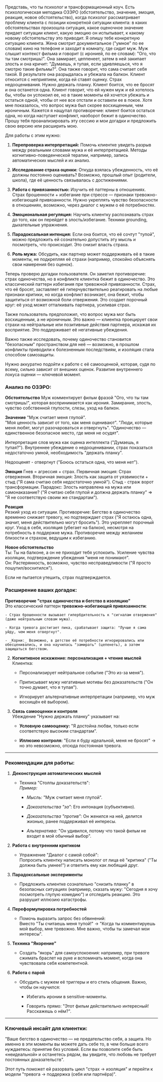Представь, что ты психолог и трансформационный коуч. Есть психологическая методика ОЗЭРО (обстоятельство, значение, эмоция, реакция, новое обстоятельство), когда психолог рассматривает проблему клиента с позиции конкретной ситуации клиента: в каких обстоятельствах произошла ситуация, какое оценочное значение придает ситуации клиент, какую эмоцию он испытывает, к какому новому обстоятельству это приводит. Я опишу тебе конкретную ситуацию клиента. Жена смотрит документальное ("умное" по ее словам) кино на телефоне и заходит в комнату, где сидит муж. Муж слышит контекст фильма и говорит (с иронией, по ее словам): "Ого, что ты там смотришь!". Она замирает, цеппенеет, затем в ней закипает злость и она кричит: "Думаешь, я тупая, если удивляешься, что я смотрю такие фильмы?". Она также говорит, что сама считает себя такой. В результате она разрыдалась и убежала на балкон. Клиент относится с неприятием, когда ей ставят оценку. Страх недооценивания. Нужно держать планку. Клиент боится, что ее бросят и она останется одна. Клиент говорит, что ей нужен муж и ей хотелось бы, чтобы он успокоил ее, но в такие моменты ей хочется убежать и остаться одной, чтобы от нее все отстали и оставили ее в покое. Хотя мне показалось, что вопрос мужа был скорее восхищенным, чем ироничным. Кажется я нащупал противоречие: клиент боится остаться одна, но когда наступает конфликт, наоборот бежит в одиночество. Прошу тебя проанализировать эту сессию и мои догадки и предложить свою версию или расширить мою.

Для работы с этим нужно:

1. **Перепроверка интерпретаций:** Помочь клиентке увидеть разрыв между реальными словами мужа и её интерпретацией. Методы когнитивно-поведенческой терапии, например, запись автоматических мыслей и их анализ.

2. **Исследование страха оценки:** Откуда взялась убежденность, что её должны постоянно оценивать? Возможно, прошлый опыт (родители, школа), где её ценность связывалась с достижениями.

3. **Работа с привязанностью:** Изучить её паттерны в отношениях. Страх брошенности + избегание при стрессе — признаки тревожно-избегающей привязанности. Нужно укреплять чувство безопасности в отношениях, возможно, через диалог с мужем о её потребностях.

4. **Эмоциональная регуляция:** Научить клиентку распознавать страх до того, как он перейдет в злость/избегание. Техники grounding, дыхательные упражнения.

5. **Парадоксальная интенция:** Если она боится, что её сочтут "тупой", можно предложить ей сознательно допустить эту мысль и посмотреть, что происходит. Это снизит власть страха.

6. **Роль мужа:** Обсудить, как партнер может поддерживать её в такие моменты, не подкрепляя её страхи (например, спокойно объяснять свои намерения без оценок).

Теперь проверю догадки пользователя. Он заметил противоречие: страх одиночества, но в конфликте клиентка бежит в одиночество. Это классический паттерн избегания при тревожной привязанности. Страх, что её бросят, заставляет её гиперчувствительно реагировать на любые признаки критики, но когда конфликт возникает, она бежит, чтобы защититься от возможной боли отвержения. Это создает порочный круг: её уход может отталкивать партнера, усиливая страх.

Также пользователь предположил, что вопрос мужа мог быть восхищенным, а не ироничным. Это важно — клиентка проецирует свои страхи на нейтральные или позитивные действия партнера, искажая их восприятие. Это поддерживает её негативные убеждения.

Важно также исследовать, почему одиночество становится "безопасным" пространством для неё — возможно, в прошлом конфликты приводили к болезненным последствиям, и изоляция стала способом самозащиты.

Нужно аккуратно подойти к работе с её самооценкой, которая, судя по всему, сильно зависит от внешних оценок. Развитие внутреннего локуса оценки — ключевой момент.

### **Анализ по ОЗЭРО:**


**Обстоятельство** 
Муж комментирует фильм фразой "Ого, что ты там смотришь!", которая воспринимается как ирония.
Замирание, злость, чувство собственной глупости, слезы, уход на балкон.

**Значение**
"Муж считает меня глупой".  
"Моя ценность зависит от того, как меня оценивают".
"Люди, которые меня любят, могут разочароваться и отвергнуть".
"Одиночество — единственное безопасное место, где меня не осудят".

Интерпретация слов мужа как оценка интеллекта ("Думаешь, я тупая?"). Внутреннее убеждение о недооценивании, страх показаться недостаточно умной, необходимость "держать планку".

Недооценят - отвергнут ("Боюсь остаться одна, что меня нет").

**Эмоция**
Гнев = агрессия + страх.
Первичная эмоция: Страх отвержения.
Вторичная эмоция: Злость как защита от уязвимости + стыд ("Я сама считаю себя недостаточно умной"). Стыд - страж ворот трансформации.
Парадокс: Злость направлена на мужа или самонаказание? ("Я считаю себя глупой и должна держать планку" => "Я не соответствую своим же стандартам").

**Реакция**  
Резкий уход из ситуации.
Противоречие: Бегство в одиночество временно снижает тревогу, но подтверждает страх ("Я остаюсь одна, значит, меня действительно могут бросить"). Это укрепляет порочный круг.
Уход в себя, изоляция (убегает на балкон), несмотря на потребность в поддержке мужа. Противоречие между желанием близости и страхом, ведущим к избеганию.

**Новое обстоятельство**  
Ты: Ты на балконе, а он не приходит тебя успокоить. Усиление чувства изоляции, подтверждение убеждения "меня не понимают".  
Он: Растерянность, возможно, чувство несправедливости ("Я просто пошутил/восхитился").

Если не пытается утешить, страх подтверждается.

### **Расширение ваших догадок:**

**Противоречие "страх одиночества и бегство в изоляцию"**  
    Это классический паттерн **тревожно-избегающей привязанности**:
    
    - Страх брошенности вызывает гипербдительность к "сигналам отвержения" (даже нейтральным словам мужа).
        
    - Когда тревога достигает пика, срабатывает защита: "Лучше я сама уйду, чем меня отвергнут".
        
    - _Корни:_ Возможно, в детстве её потребности игнорировались или обесценивались, и она научилась "замирать" (цепенеть), а затем защищаться бегством.
        
2. **Когнитивное искажение: персонализация + чтение мыслей**  
    Клиентка:
    
    - Персонализирует нейтральное событие ("Это из-за меня").
        
    - Приписывает мужу негативные мотивы без доказательств ("Он точно думает, что я тупая").
        
    - Игнорирует альтернативные интерпретации (например, что муж восхищён её выбором).
        
3. **Связь самооценки и контроля**  
    Убеждение "Нужно держать планку" указывает на:
    
    - **Условную самооценку:** "Я достойна любви, только если соответствую высоким стандартам".
        
    - **Иллюзию контроля:** "Если я буду идеальной, меня не бросят" → но это невозможно, отсюда постоянная тревога.
        

---

### **Рекомендации для работы:**

1. **Деконструкция автоматических мыслей**
    
    - Техника "Столпы доказательств":  
        _Пример:_
        
        - _Мысль:_ "Муж считает меня глупой".
            
        - _Доказательства "за":_ Его интонация (субъективно).
            
        - _Доказательства "против":_ Он женился на ней, делится жизнью, ранее поддерживал её интересы.
            
        - _Альтернатива:_ "Он удивился, потому что такой фильм не входит в мой обычный выбор".
            
2. **Работа с внутренним критиком**
    
    - Упражнение "Диалог с самой собой":  
        Попросить клиентку написать монолог от лица её "критика" ("Ты должна быть умнее!") и ответить ему как любящий друг.
        
3. **Парадоксальные эксперименты**
    
    - Предложить клиентке сознательно "снизить планку" в безопасных ситуациях (например, сказать мужу: "Сегодня я хочу посмотреть глупую комедию") и отследить реакцию. Это разрушит иллюзию катастрофы.
        
4. **Переформулировка потребностей**
    
    - Помочь выразить запрос без обвинений:  
        Вместо "Ты считаешь меня тупой!" → "Когда ты комментируешь мой выбор, мне тревожно. Мне важно, чтобы ты замечал мои интересы".
        
5. **Техника "Якорение"**
    
    - Создать "якорь" для самоуспокоения: например, при тревоге сжимать браслет на руке и вспоминать момент, когда она чувствовала себя компетентной.
        
6. **Работа с парой**
    
    - Обсудить с мужем её триггеры и его стиль общения. Важно, чтобы он научился:
        
        - Избегать иронии в sensitive-моменты.
            
        - Говорить прямо: "Этот фильм действительно интересный! Расскажешь о нём?".
            

---

### **Ключевый инсайт для клиентки:**

"Ваше бегство в одиночество — не предательство себя, а защита. Но именно в эти моменты вы можете дать себе то, в чем больше всего нуждаетесь: принятие без условий. Если вы позволите себе быть «неидеальной» и останетесь рядом, вы увидите, что любовь не требует постоянных доказательств".

Этот путь поможет ей разорвать цикл "страх → изоляция" и перейти к модели "тревога → поддержка (себя или партнёра)".
